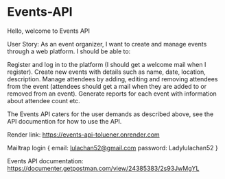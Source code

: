 # Events-API
Hello, welcome to Events API


User Story: As an event organizer, I want to create and manage events through a web platform. I should be able to:

Register and log in to the platform (I should get a welcome mail when I register).
Create new events with details such as name, date, location, description.
Manage attendees by adding, editing and removing attendees from the event (attendees should get a mail when they are added to or removed from an event).
Generate reports for each event with information about attendee count etc.


The Events API caters for the user demands as described above, see the API documention for how to use the API.



Render link: https://events-api-toluener.onrender.com

Mailtrap login { email: lulachan52@gmail.com
                password: Ladylulachan52 }
                
                
Events API documentation: https://documenter.getpostman.com/view/24385383/2s93JwMgYL 
